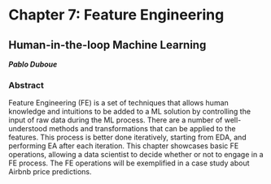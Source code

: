 # Chapter 7: Feature Engineering
## Human-in-the-loop Machine Learning

***Pablo Duboue***

### Abstract

Feature Engineering (FE) is a set of techniques that allows human knowledge and intuitions to be added to a ML solution by controlling the input of raw data during the ML process. There are a number of well-understood methods and transformations that can be applied to the features. This process is better done iteratively, starting from EDA, and performing EA after each iteration. This chapter showcases basic FE operations, allowing a data scientist to decide whether or not to engage in a FE process. The FE operations will be exemplified in a case study about Airbnb price predictions.
